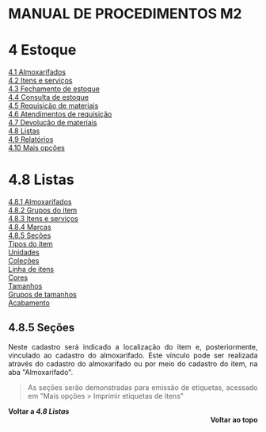 # MANUAL DE PROCEDIMENTOS M2

<div align= "justify">

# **4 Estoque**

[4.1 Almoxarifados]() <br>
[4.2 Itens e serviços]() <br>
[4.3 Fechamento de estoque]() <br>
[4.4 Consulta de estoque]() <br>
[4.5 Requisição de materiais]() <br>
[4.6 Atendimentos de requisição]() <br>
[4.7 Devolução de materiais]() <br>
[4.8 Listas](#4_8-listas) <br>
[4.9 Relatórios]() <br>
[4.10 Mais opções]() <br>

# <div id= "4_8-listas"> 4.8 Listas </div>

[4.8.1 Almoxarifados]() <br>
[4.8.2 Grupos do item]() <br>
[4.8.3 Itens e serviços]() <br>
[4.8.4 Marcas]() <br>
[4.8.5 Seções](#4_8_5-secoes) <br>
[Tipos do item]() <br>
[Unidades]() <br>
[Coleções]() <br>
[Linha de itens]() <br>
[Cores]() <br>
[Tamanhos]() <br>
[Grupos de tamanhos]() <br>
[Acabamento]() <br>


## <div id="4_8_5-secoes"> 4.8.5 Seções </div>

Neste cadastro será indicado a localização do item e, posteriormente, vinculado ao cadastro do almoxarifado. Este vínculo pode ser realizada através do cadastro do almoxarifado ou por meio do cadastro do item, na aba "Almoxarifado".

> As seções serão demonstradas para emissão de etiquetas, acessado em "Mais opções > Imprimir etiquetas de itens"

**<div font= 4 align= "left"> Voltar a <i>4.8 Listas</i></div>**
**<div font= 4 align= "right"> Voltar ao topo</div>**



</div>
